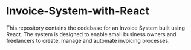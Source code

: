 # Invoice-System-with-React
This repository contains the codebase for an Invoice System built using React. The system is designed to enable small business owners and freelancers to create, manage and automate invoicing processes.
